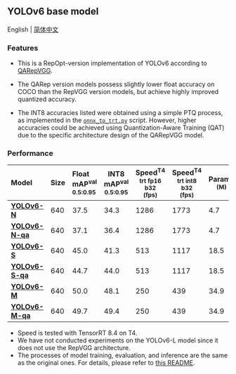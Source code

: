 ## YOLOv6 base model

English | [简体中文](./README_cn.md)

### Features

- This is a RepOpt-version implementation of YOLOv6 according to [QARepVGG](https://arxiv.org/abs/2212.01593).

- The QARep version models possess slightly lower float accuracy on COCO than the RepVGG version models, but achieve highly improved quantized accuracy.

- The INT8 accuracies listed were obtained using a simple PTQ process, as implemented in the [`onnx_to_trt.py`](../../deploy/TensorRT/onnx_to_trt.py) script. However, higher accuracies could be achieved using Quantization-Aware Training (QAT) due to the specific architecture design of the QARepVGG model.

### Performance

| Model                                                         | Size | Float<br/>mAP<sup>val<br/>0.5:0.95 | INT8<br/>mAP<sup>val<br/>0.5:0.95 | Speed<sup>T4<br/>trt fp16 b32 <br/>(fps) | Speed<sup>T4<br/>trt int8 b32 <br/>(fps) | Params<br/><sup> (M) | FLOPs<br/><sup> (G) |
| :----------------------------------------------------------- | -------- | :----------------------- | -------------------------------------- | --------------------------------------- | -------------------- | ------------------- | -------------------- |
| [**YOLOv6-N**](https://github.com/meituan/YOLOv6/releases/download/0.3.0/yolov6n.pt) | 640      | 37.5            | 34.3                                    | 1286                                   | 1773                  |4.7                  | 11.4                |
| [**YOLOv6-N-qa**](https://github.com/meituan/YOLOv6/releases/download/0.3.0/yolov6n_qa.pt) | 640      | 37.1            | 36.4                                    | 1286                                     | 1773                 | 4.7                  | 11.4             |
| [**YOLOv6-S**](https://github.com/meituan/YOLOv6/releases/download/0.3.0/yolov6s.pt) | 640      | 45.0         | 41.3                                    | 513                                     | 1117                 | 18.5                 | 45.3                 |
| [**YOLOv6-S-qa**](https://github.com/meituan/YOLOv6/releases/download/0.3.0/yolov6s_qa.pt) | 640      | 44.7         | 44.0                                    | 513                                     | 1117                 | 18.5                 | 45.3                  |
| [**YOLOv6-M**](https://github.com/meituan/YOLOv6/releases/download/0.3.0/yolov6m.pt) | 640      | 50.0         | 48.1                                    | 250                                     | 439                 | 34.9                 | 85.8                 |
| [**YOLOv6-M-qa**](https://github.com/meituan/YOLOv6/releases/download/0.3.0/yolov6m_qa.pt) | 640      | 49.7         | 49.4                                    | 250                                     | 439                 | 34.9                 | 85.8                 |

- Speed is tested with TensorRT 8.4 on T4.
- We have not conducted experiments on the YOLOv6-L model since it does not use the RepVGG architecture.
- The processes of model training, evaluation, and inference are the same as the original ones. For details, please refer to [this README](https://github.com/meituan/YOLOv6#quick-start).
